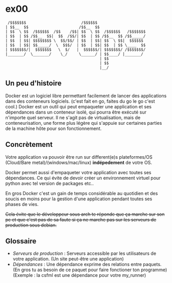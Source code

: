 # ex00

```
 /$$$$$$$                        /$$$$$$
| $$__  $$                      /$$__  $$
| $$  \ $$  /$$$$$$  /$$    /$$| $$  \ $$  /$$$$$$   /$$$$$$$
| $$  | $$ /$$__  $$|  $$  /$$/| $$  | $$ /$$__  $$ /$$_____/
| $$  | $$| $$$$$$$$ \  $$/$$/ | $$  | $$| $$  \ $$|  $$$$$$
| $$  | $$| $$_____/  \  $$$/  | $$  | $$| $$  | $$ \____  $$
| $$$$$$$/|  $$$$$$$   \  $/   |  $$$$$$/| $$$$$$$/ /$$$$$$$/
|_______/  \_______/    \_/     \______/ | $$____/ |_______/
                                         | $$
                                         | $$
                                         |__/
```

## Un peu d'histoire
Docker est un logiciel libre permettant facilement de lancer des applications dans des conteneurs logiciels. (c'est fait en go, faites du go le go c'est cool.) Docker est un outil qui peut empaqueter une application et ses dépendances dans un conteneur isolé, qui pourra être exécuté sur n'importe quel serveur. Il ne s'agit pas de virtualisation, mais de conteneurisation, une forme plus légère qui s'appuie sur certaines parties de la machine hôte pour son fonctionnement.

## Concrètement
Votre application va pouvoir être run sur different(e)s plateformes/OS (Cloud/Bare metal)/(windows/mac/linux) **indépedement** de votre OS.

Docker permet aussi d'empaqueter votre application avec toutes ses dépendances. Ce qui évite de devoir créer un environnement virtuel pour python avec tel version de packages etc..

En gros Docker c'est un gain de temps considérable au quotidien et des soucis en moins pour la gestion d'une application pendant toutes ses phases de vies.

~~Cela évite que le développeur sous arch te réponde que ça marche sur son pc et que c'est pas de sa faute si ça ne marche pas sur les serveurs de production sous debian.~~

## Glossaire
- *Serveurs de production* : Serveurs accessible par les utilisateurs de votre application. (Un site peut-être une application)
- *Dépendances* : Une dépendance exprime des relations entre paquets. (En gros tu as besoin de ce paquet pour faire fonctioner ton programme) (Exemple : la csfml est une dépendance pour votre my_runner)
